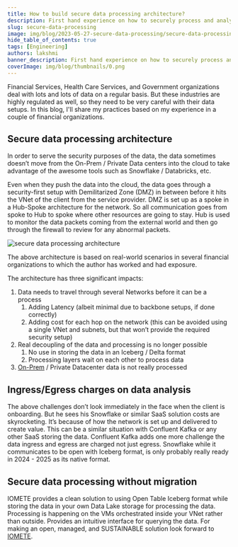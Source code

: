 ```yaml
---
title: How to build secure data processing architecture?
description: First hand experience on how to securely process and analyse data in cost-friendly way
slug: secure-data-processing
image: img/blog/2023-05-27-secure-data-processing/secure-data-processing.jpg
hide_table_of_contents: true
tags: [Engineering]
authors: lakshmi
banner_description: First hand experience on how to securely process and analyse data in cost-friendly way
coverImage: img/blog/thumbnails/0.png
---
```


Financial Services, Health Care Services, and Government organizations deal with lots and lots of data on a regular basis. But these industries are highly regulated as well, so they need to be very careful with their data setups. In this blog, I'll share my practices based on my experience in a couple of financial organizations.

## Secure data processing architecture

In order to serve the security purposes of the data, the data sometimes doesn’t move from the On-Prem / Private Data centers into the cloud to take advantage of the awesome tools such as Snowflake / Databricks, etc.

Even when they push the data into the cloud, the data goes through a security-first setup with Demilitarized Zone (DMZ) in between before it hits the VNet of the client from the service provider. DMZ is set up as a spoke in a Hub-Spoke architecture for the network. So all communication goes from spoke to Hub to spoke where other resources are going to stay. Hub is used to monitor the data packets coming from the external world and then go through the firewall to review for any abnormal packets.

![secure data processing architecture](/img/blog/2023-05-27-secure-data-processing/secure-data-processing-architecture.png)

The above architecture is based on real-world scenarios in several financial organizations to which the author has worked and had exposure.

The architecture has three significant impacts:

1. Data needs to travel through several Networks before it can be a process
   1. Adding Latency (albeit minimal due to backbone setups, if done correctly)
   2. Adding cost for each hop on the network (this can be avoided using a single VNet and subnets, but that won’t provide the required security setup)
2. Real decoupling of the data and processing is no longer possible
   1. No use in storing the data in an Iceberg / Delta format
   2. Processing layers wait on each other to process data
3. [On-Prem](https://iomete.com/blog/cloud-prem-lakehouse) / Private Datacenter data is not really processed

## Ingress/Egress charges on data analysis

The above challenges don’t look immediately in the face when the client is onboarding. But he sees his Snowflake or similar SaaS solution costs are skyrocketing. It’s because of how the network is set up and delivered to create value. This can be a similar situation with Confluent Kafka or any other SaaS storing the data. Confluent Kafka adds one more challenge the data ingress and egress are charged not just egress. Snowflake while it communicates to be open with Iceberg format, is only probably really ready in 2024 - 2025 as its native format.

## Secure data processing without migration

IOMETE provides a clean solution to using Open Table Iceberg format while storing the data in your own Data Lake storage for processing the data. Processing is happening on the VMs orchestrated inside your VNet rather than outside. Provides an intuitive interface for querying the data. For making an open, managed, and SUSTAINABLE solution look forward to [IOMETE](https://iomete.com/).
